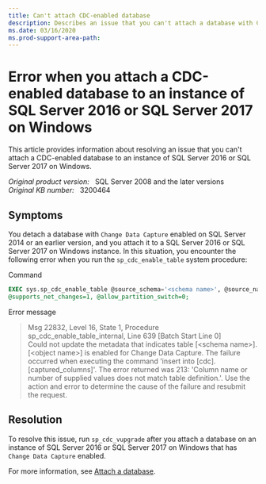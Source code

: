 ```yaml
---
title: Can't attach CDC-enabled database
description: Describes an issue that you can't attach a database with Change Data Capture enabled to a SQL Server 2016 or SQL Server 2017 on Windows instance after you detach it on SQL Server 2014 or an earlier version.
ms.date: 03/16/2020
ms.prod-support-area-path:
---
```

# Error when you attach a CDC-enabled database to an instance of SQL Server 2016 or SQL Server 2017 on Windows

This article provides information about resolving an issue that you can't attach a CDC-enabled database to an instance of SQL Server 2016 or SQL Server 2017 on Windows.

_Original product version:_ &nbsp; SQL Server 2008 and the later versions  
_Original KB number:_ &nbsp; 3200464

## Symptoms

You detach a database with `Change Data Capture` enabled on SQL Server 2014 or an earlier version, and you attach it to a SQL Server 2016 or SQL Server 2017 on Windows instance. In this situation, you encounter the following error when you run the `sp_cdc_enable_table` system procedure:

Command

```sql
EXEC sys.sp_cdc_enable_table @source_schema='<schema name>', @source_name='<source name>', @role_name='<role name>',  
@supports_net_changes=1, @allow_partition_switch=0;
```

Error message

> Msg 22832, Level 16, State 1, Procedure  
> sp_cdc_enable_table_internal, Line 639 [Batch Start Line 0]  
> Could not update the metadata that indicates table [\<schema name>]. [\<object name>] is enabled for Change Data Capture. The failure occurred when executing the command 'insert into [cdc].[captured_columns]'. The error returned was 213: 'Column name or number of supplied values does not match table definition.'. Use the action and error to determine the cause of the failure and resubmit the request.

## Resolution

To resolve this issue, run `sp_cdc_vupgrade` after you attach a database on an instance of SQL Server 2016 or SQL Server 2017 on Windows that has `Change Data Capture` enabled.

For more information, see [Attach a database](/sql/relational-databases/databases/attach-a-database).

